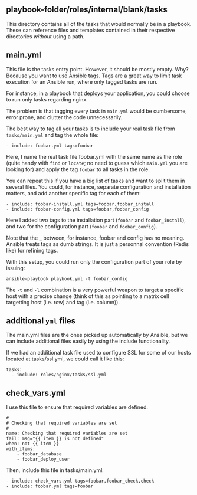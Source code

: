 ## playbook-folder/roles/internal/blank/tasks

This directory contains all of the tasks that would normally be in a playbook. These can reference files and templates contained in their respective directories _without_ using a path.

## main.yml

This file is the tasks entry point. However, it should be mostly empty. Why? Because you want to use Ansible tags. Tags are a great way to limit task execution for an Ansible run, where only tagged tasks are run.

For instance, in a playbook that deploys your application, you could choose to run only tasks regarding nginx.

The problem is that tagging every task in `main.yml` would be cumbersome, error prone, and clutter the code unnecessarily.

The best way to tag all your tasks is to include your real task file from `tasks/main.yml` and tag the whole file:

    - include: foobar.yml tags=foobar

Here, I name the real task file foobar.yml with the same name as the role (quite handy with `find` or `locate`; no need to guess which `main.yml` you are looking for) and apply the tag `foobar` to all tasks in the role.

You can repeat this if you have a big list of tasks and want to split them in several files. You could, for instance, separate configuration and installation matters, and add another specific tag for each of them:

    - include: foobar-install.yml tags=foobar,foobar_install
    - include: foobar-config.yml tags=foobar,foobar_config

Here I added two tags to the installation part (`foobar` and `foobar_install`), and two for the configuration part (`foobar` and `foobar_config`).

Note that the `_` between, for instance, foobar and config has no meaning. Ansible treats tags as dumb strings. It is just a personnal convention (Redis like) for refining tags.

With this setup, you could run only the configuration part of your role by issuing:

    ansible-playbook playbook.yml -t foobar_config

The `-t` and `-l` combination is a very powerful weapon to target a specific host with a precise change (think of this as pointing to a matrix cell targetting host (i.e. row) and tag (i.e. column)).

## additional `yml` files

The main.yml files are the ones picked up automatically by Ansible, but we can include additional files easily by using the include functionality.

If we had an additional task file used to configure SSL for some of our hosts located at tasks/ssl.yml, we could call it like this:

    tasks:
      - include: roles/nginx/tasks/ssl.yml

## check_vars.yml

I use this file to ensure that required variables are defined.

    #
    # Checking that required variables are set
    #
    name: Checking that required variables are set
    fail: msg="{{ item }} is not defined"
    when: not {{ item }}
    with_items:
        - foobar_database
        - foobar_deploy_user

Then, include this file in tasks/main.yml:

    - include: check_vars.yml tags=foobar,foobar_check,check
    - include: foobar.yml tags=foobar

